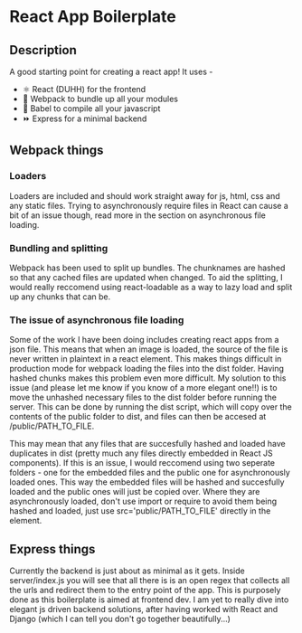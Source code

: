 # React App Boilerplate

## Description
A good starting point for creating a react app! It uses - 
 - ⚛️ React (DUHH) for the frontend
 - 🎒 Webpack to bundle up all your modules
 - 🔏 Babel to compile all your javascript
 - ⏩ Express for a minimal backend

## Webpack things

### Loaders
Loaders are included and should work straight away for js, html, css and any static files. Trying to asynchronously require files in React can cause a bit of an issue though, read more in the section on asynchronous file loading.

### Bundling and splitting
Webpack has been used to split up bundles. The chunknames are hashed so that any cached files are updated when changed. To aid the splitting, I would really reccomend using react-loadable as a way to lazy load and split up any chunks that can be. 

### The issue of asynchronous file loading
Some of the work I have been doing includes creating react apps from a json file. This means that when an image is loaded, the source of the file is never written in plaintext in a react element. This makes things difficult in production mode for webpack loading the files into the dist folder. Having hashed chunks makes this problem even more difficult. My solution to this issue (and please let me know if you know of a more elegant one!!) is to move the unhashed necessary files to the dist folder before running the server. This can be done by running the dist script, which will copy over the contents of the public folder to dist, and files can then be accesed at /public/PATH_TO_FILE. 

This may mean that any files that are succesfully hashed and loaded have duplicates in dist (pretty much any files directly embedded in React JS components). If this is an issue, I would reccomend using two seperate folders - one for the embedded files and the public one for asynchronously loaded ones. This way the embedded files will be hashed and succesfully loaded and the public ones will just be copied over. Where they are asynchronously loaded, don't use import or require to avoid them being hashed and loaded, just use src='public/PATH_TO_FILE' directly in the element.

## Express things

Currently the backend is just about as minimal as it gets. Inside server/index.js you will see that all there is is an open regex that collects all the urls and redirect them to the entry point of the app. This is purposely done as this boilerplate is aimed at frontend dev. I am yet to really dive into elegant js driven backend solutions, after having worked with React and Django (which I can tell you don't go together beautifully...)